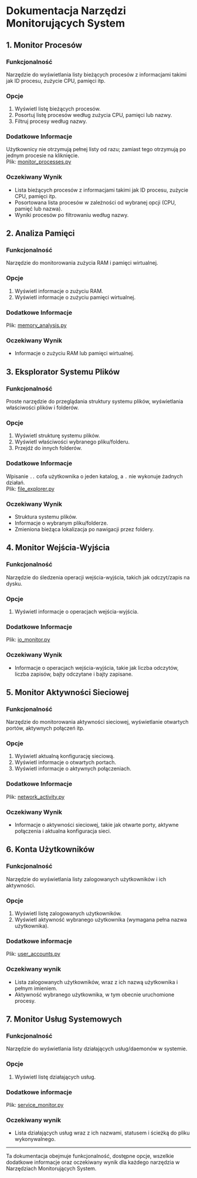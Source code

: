# Dokumentacja Narzędzi Monitorujących System

## 1. Monitor Procesów

### Funkcjonalność
Narzędzie do wyświetlania listy bieżących procesów z informacjami takimi jak ID procesu, zużycie CPU, pamięci itp.

### Opcje
1. Wyświetl listę bieżących procesów.
2. Posortuj listę procesów według zużycia CPU, pamięci lub nazwy.
3. Filtruj procesy według nazwy.

### Dodatkowe Informacje
Użytkownicy nie otrzymują pełnej listy od razu; zamiast tego otrzymują po jednym procesie na kliknięcie. <br>
Plik: [monitor_processes.py](../src/monitor_processes.py)

### Oczekiwany Wynik
- Lista bieżących procesów z informacjami takimi jak ID procesu, zużycie CPU, pamięci itp.
- Posortowana lista procesów w zależności od wybranej opcji (CPU, pamięć lub nazwa).
- Wyniki procesów po filtrowaniu według nazwy.

## 2. Analiza Pamięci

### Funkcjonalność
Narzędzie do monitorowania zużycia RAM i pamięci wirtualnej.

### Opcje
1. Wyświetl informacje o zużyciu RAM.
2. Wyświetl informacje o zużyciu pamięci wirtualnej.

### Dodatkowe Informacje
Plik: [memory_analysis.py](../src/memory_analysis.py)

### Oczekiwany Wynik
- Informacje o zużyciu RAM lub pamięci wirtualnej.

## 3. Eksplorator Systemu Plików

### Funkcjonalność
Proste narzędzie do przeglądania struktury systemu plików, wyświetlania właściwości plików i folderów.

### Opcje
1. Wyświetl strukturę systemu plików.
2. Wyświetl właściwości wybranego pliku/folderu.
3. Przejdź do innych folderów.

### Dodatkowe Informacje
Wpisanie `..` cofa użytkownika o jeden katalog, a `.` nie wykonuje żadnych działań. <br>
Plik: [file_explorer.py](../src/file_explorer.py)

### Oczekiwany Wynik
- Struktura systemu plików.
- Informacje o wybranym pliku/folderze.
- Zmieniona bieżąca lokalizacja po nawigacji przez foldery.

## 4. Monitor Wejścia-Wyjścia

### Funkcjonalność
Narzędzie do śledzenia operacji wejścia-wyjścia, takich jak odczyt/zapis na dysku.

### Opcje
1. Wyświetl informacje o operacjach wejścia-wyjścia.

### Dodatkowe Informacje
Plik: [io_monitor.py](../src/io_monitor.py)

### Oczekiwany Wynik
- Informacje o operacjach wejścia-wyjścia, takie jak liczba odczytów, liczba zapisów, bajty odczytane i bajty zapisane.

## 5. Monitor Aktywności Sieciowej

### Funkcjonalność
Narzędzie do monitorowania aktywności sieciowej, wyświetlanie otwartych portów, aktywnych połączeń itp.

### Opcje
1. Wyświetl aktualną konfigurację sieciową.
2. Wyświetl informacje o otwartych portach.
3. Wyświetl informacje o aktywnych połączeniach.

### Dodatkowe Informacje
Plik: [network_activity.py](../src/network_activity.py)

### Oczekiwany Wynik
- Informacje o aktywności sieciowej, takie jak otwarte porty, aktywne połączenia i aktualna konfiguracja sieci.

## 6. Konta Użytkowników

### Funkcjonalność
Narzędzie do wyświetlania listy zalogowanych użytkowników i ich aktywności.

### Opcje
1. Wyświetl listę zalogowanych użytkowników.
2. Wyświetl aktywność wybranego użytkownika (wymagana pełna nazwa użytkownika).

### Dodatkowe informacje
Plik: [user_accounts.py](../src/user_accounts.py)

### Oczekiwany wynik
- Lista zalogowanych użytkowników, wraz z ich nazwą użytkownika i pełnym imieniem.
- Aktywność wybranego użytkownika, w tym obecnie uruchomione procesy.

## 7. Monitor Usług Systemowych

### Funkcjonalność
Narzędzie do wyświetlania listy działających usług/daemonów w systemie.

### Opcje
1. Wyświetl listę działających usług.

### Dodatkowe informacje
Plik: [service_monitor.py](../src/service_monitor.py)

### Oczekiwany wynik
- Lista działających usług wraz z ich nazwami, statusem i ścieżką do pliku wykonywalnego.

---

Ta dokumentacja obejmuje funkcjonalność, dostępne opcje, wszelkie dodatkowe informacje oraz oczekiwany wynik dla każdego narzędzia w Narzędziach Monitorujących System.
